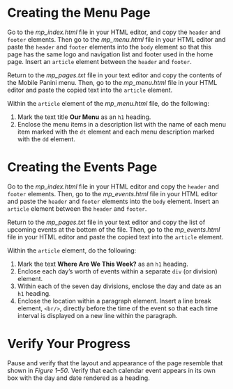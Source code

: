 # Creating the Menu Page
Go to the *mp_index.html* file in your HTML editor, and copy the `header` and `footer` elements. Then go to the *mp_menu.html* file in your HTML editor and paste the `header` and `footer` elements into the `body` element so that this page has the same logo and navigation list and footer used in the home page. Insert an `article` element between the `header` and `footer`.

Return to the *mp_pages.txt* file in your text editor and copy the contents of the Mobile Panini menu. Then, go to the *mp_menu.html* file in your HTML editor and paste the copied text into the `article` element.

Within the `article` element of the *mp_menu.html* file, do the following: 
1. Mark the text title **Our Menu** as an `h1` heading.
2. Enclose the menu items in a description list with the name of each menu item marked with the `dt` element and each menu description marked with the `dd` element.

# Creating the Events Page
Go to the *mp_index.html* file in your HTML editor and copy the `header` and `footer` elements. Then, go to the *mp_events.html* file in your HTML editor and paste the `header` and `footer` elements into the `body` element. Insert an `article` element between the `header` and `footer`.

Return to the *mp_pages.txt* file in your text editor and copy the list of upcoming events at the bottom of the file. Then, go to the *mp_events.html* file in your HTML editor and paste the copied text into the `article` element.

Within the `article` element, do the following:
1. Mark the text **Where Are We This Week?** as an `h1` heading.
2. Enclose each day’s worth of events within a separate `div` (or division) element.
3. Within each of the seven day divisions, enclose the day and date as an `h1` heading.
4. Enclose the location within a paragraph element. Insert a line break element, `<br/>`, directly before the time of the event so that each time interval is displayed on a new line within the paragraph.

# Verify Your Progress
Pause and verify that the layout and appearance of the page resemble that shown in *Figure 1–50*. Verify that each calendar event appears in its own box with the day and date rendered as a heading.

